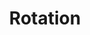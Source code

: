 ---
title: Rotation
image: image.png
filter: filter-rotations

content:
    items: 
        - '@taxonomy.function': stud_tilt
        - '@taxonomy.function': stud_twist
        - '@taxonomy.function': axle_tilt
    order:
        by: date
        dir: desc
    limit: 12
    pagination: true

form:
    name: filter-rotations
    id: items-filter
    fields:
        -
            name: rotation_type
            #label: Type
            type: select
            id: rotation_type
            default: all
            options:
                'all': 'All Types'
                'stud_tilt': 'Stud Tilt'
                'stud_twist': 'Stud Twist'
                'axle_tilt': 'Axle Tilt'

        - 
            name: rotation_angle
            #label: Angle
            type: select
            id: rotation_angle
            default: all
            options:
                'all': 'All Angles'
                '45': '45°'
                '90': '90°'
                '180': '180°'
                'all-1': '-------'
                '0-45': '00° - 45°'
                '45-90': '45° - 90°'
                '90-180': '90° - 180°'

        # - 
        #     name: order
        #     #label: Order By
        #     type: select
        #     id: order
        #     outerclasses: new-line
        #     default: date
        #     options:
        #         'newest':        'Newest'
        #         'oldest':        'Oldest'
        #         'last_modified': 'Last modified'
        #         'sep1' :         '-------------'
        #         'biggest':       'Biggest'
        #         'smallest':      'Smallest'
        #         'most_parts':    'Most Parts'
        #         'least_parts':   'Least Parts'
        #         'sep2' :         '-------------'
        #         'random':        'Random'

        - 
            name: order_by
            #label: Order By
            type: select
            id: order_by
            outerclasses: new-line
            default: date
            options:
                'title': 'by Title'
                'date': 'by Date Added'
                'modified': 'by Date Modified'
                'header.taxonomy.partcount': 'by Part Count'
                'random': 'in Random Order'

        -
            name: order_dir
            #label: Order Direction
            type: select
            id: order_dir
            default: desc
            options:
                'asc': 'Ascending'
                'desc': 'Descending'

    buttons:
        submit:
            value: Filter
    process:
        # filter: true
        redirect: >-
            /techs/rotation/{% 
                set rotation_angle = form.value.rotation_angle                                   %}{%
                set rotation_angle = rotation_angle|slice(0,3) == 'all' ? 'all' : rotation_angle %}{%
                set rotation_type  = form.value.rotation_type                                    %}{%
                if rotation_type == 'all'                                                        %}{%
                    if rotation_angle != 'all'                                                   %}{%
                        set filter = 'rotation_angle:' ~ rotation_angle ~ '/'                    %}{%
                    endif                                                                        %}{%
                else                                                                             %}{%
                    if rotation_angle != 'all'                                                   %}{%
                        set filter = rotation_type ~ '_angle:' ~ rotation_angle ~ '/'            %}{%
                    else                                                                         %}{%
                        set filter = 'function:' ~ rotation_type ~ '/'                           %}{%
                    endif                                                                        %}{%
                endif                                                                            %}{{ filter }}{%
                set order = form.value.order                                                     %}{%
                set order_dir = form.value.order_dir                                             %}{%
                set ordering = 'orderby:' ~ order_by ~ '/orderdir:' ~ order_dir                  %}{{ ordering }}

---